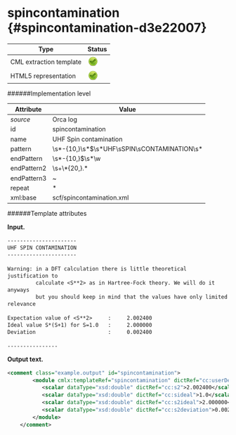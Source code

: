 # spincontamination {#spincontamination-d3e22007}


| Type                                                                                                                                                                                                  | Status                                                                                                                                                                                                |
|----|----|
| CML extraction template                                                                                                                                                                               | ![](/imgs/Total.png)                                                                                                                                                                                  |
| HTML5 representation                                                                                                                                                                                  | ![](/imgs/Total.png)                                                                                                                                                                                  |

######Implementation level

| Attribute                                                                                                                                                                                             | Value                                                                                                                                                                                                 |
|----|----|
| *source*                                                                                                                                                                                              | Orca log                                                                                                                                                                                              |
| id                                                                                                                                                                                                    | spincontamination                                                                                                                                                                                     |
| name                                                                                                                                                                                                  | UHF Spin contamination                                                                                                                                                                                |
| pattern                                                                                                                                                                                               | \\s\*-{10,}\\s\*\$\\s\*UHF\\sSPIN\\sCONTAMINATION\\s\*                                                                                                                                                |
| endPattern                                                                                                                                                                                            | \\s\*-{10,}\$\\s\*\\w                                                                                                                                                                                 |
| endPattern2                                                                                                                                                                                           | \\s+\\\*{20,}.\*                                                                                                                                                                                      |
| endPattern3                                                                                                                                                                                           | \~                                                                                                                                                                                                    |
| repeat                                                                                                                                                                                                | \*                                                                                                                                                                                                    |
| xml:base                                                                                                                                                                                              | scf/spincontamination.xml                                                                                                                                                                             |

######Template attributes

**Input.**

    ----------------------
    UHF SPIN CONTAMINATION
    ----------------------

    Warning: in a DFT calculation there is little theoretical justification to 
             calculate <S**2> as in Hartree-Fock theory. We will do it anyways
             but you should keep in mind that the values have only limited relevance

    Expectation value of <S**2>     :     2.002400
    Ideal value S*(S+1) for S=1.0   :     2.000000
    Deviation                       :     0.002400

    ----------------        
        

**Output text.**

```xml
<comment class="example.output" id="spincontamination">
        <module cmlx:templateRef="spincontamination" dictRef="cc:userDefinedModule">
           <scalar dataType="xsd:double" dictRef="cc:s2">2.002400</scalar>
           <scalar dataType="xsd:double" dictRef="cc:sideal">1.0</scalar>
           <scalar dataType="xsd:double" dictRef="cc:s2ideal">2.000000</scalar>
           <scalar dataType="xsd:double" dictRef="cc:s2deviation">0.002400</scalar>
        </module>
    </comment>
```
